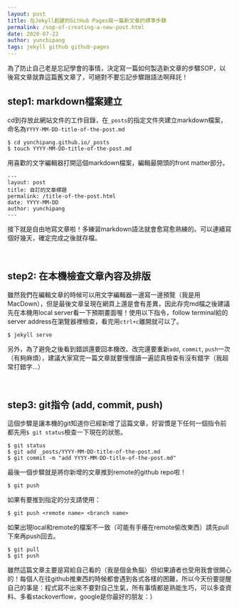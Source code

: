 ```yaml
---
layout: post
title: 在Jekyll創建的GitHub Pages寫一篇新文章的標準步驟
permalink: /sop-of-creating-a-new-post.html
date: 2020-07-22
author: yunchipang
tags: jekyll github github-pages
---
```

為了防止自己老是忘記學會的事情，決定寫一篇如何製造新文章的步驟SOP，以後寫文章就靠這篇舊文章了，可絕對不要忘記步驟跟語法啊拜託！

## step1: markdown檔案建立
cd到存放此網站文件的工作目錄，在`_posts`的指定文件夾建立markdown檔案，命名為`YYYY-MM-DD-title-of-the-post.md`

	$ cd yunchipang.github.io/_posts
	$ touch YYYY-MM-DD-title-of-the-post.md

用喜歡的文字編輯器打開這個markdown檔案，編輯最開頭的front matter部分。

	---
	layout: post
	title: 自訂的文章標題
	permalink: /title-of-the-post.html
	date: YYYY-MM-DD
	author: yunchipang
	---

接下就是自由地寫文章啦！多練習markdown語法就會愈寫愈熟練的。可以連續寫個好幾天，確定完成之後就存檔。

<br/>

## step2: 在本機檢查文章內容及排版
雖然我們在編輯文章的時候可以用文字編輯器一邊寫一邊預覽（我是用MacDown），但是最後文章呈現在網頁上還是會有差異，因此存完md檔之後建議先在本機用local server看一下預期畫面喔！使用以下指令，follow terminal給的server address在瀏覽器裡檢查，看完用`ctrl+c`離開就可以了。

	$ jekyll serve

另外，為了避免之後看到錯誤還要回本機改、改完還要重新`add`, `commit`, `push`一次（有夠麻煩），建議大家寫完一篇文章就要慢慢讀一遍認真檢查有沒有錯字（我超常打錯字...）

<br/>

## step3: git指令 (add, commit, push)
這個步驟是讓本機的git知道你已經新增了這篇文章，好習慣是下任何一個指令前都先用`$ git status`檢查一下現在的狀態。

	$ git status
	$ git add _posts/YYYY-MM-DD-title-of-the-post.md
	$ git commit -m "add YYYY-MM-DD-title-of-the-post.md"
	
最後一個步驟就是將你新增的文章推到remote的github repo啦！

	$ git push
	
如果有要推到指定的分支請使用：

	$ git push <remote name> <branch name>

如果出現local和remote的檔案不一致（可能有手癢在remote偷改東西）請先pull下來再push回去。

	$ git pull
	$ git push

雖然這篇文章主要是寫給自己看的（我是個金魚腦）但如果讀者也受用我會很開心的！每個人在往github推東西的時候都會遇到各式各樣的困難，所以今天份要提醒自己的事是：程式寫不出來不要對自己生氣，所有事情都是熟能生巧，可以多查資料、多看stackoverflow，google是你最好的朋友：）